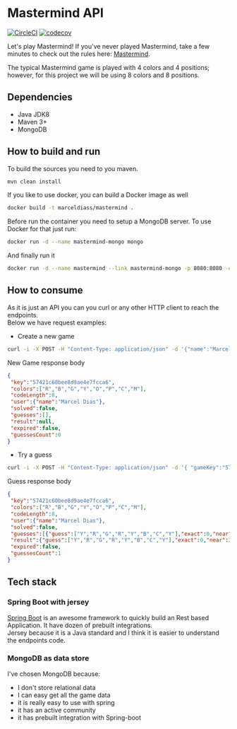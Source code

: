 # Mastermind API

[![CircleCI](https://circleci.com/gh/marceldiass/mastermind.svg?style=svg)](https://circleci.com/gh/marceldiass/mastermind)
[![codecov](https://codecov.io/gh/marceldiass/mastermind/branch/master/graph/badge.svg)](https://codecov.io/gh/marceldiass/mastermind)


Let's play Mastermind! If you've never played Mastermind, take a few minutes to check out the rules here: [Mastermind](https://en.wikipedia.org/wiki/Mastermind_(board_game)#Gameplay_and_rules).

The typical Mastermind game is played with 4 colors and 4 positions; however, for this project we will be using 8 colors and 8 positions.

## Dependencies
* Java JDK8
* Maven 3+
* MongoDB

## How to build and run

To build the sources you need to you maven.  
```bash
mvn clean install
```
If you like to use docker, you can build a Docker image as well  
```bash
docker build -t marceldiass/mastermind .
```  
Before run the container you need to setup a MongoDB server. To use Docker for that just run:  
```bash
docker run -d --name mastermind-mongo mongo
```  
And finally run it  
```bash
docker run -d --name mastermind --link mastermind-mongo -p 8080:8080 -e MONGODB_URI="mongodb://mastermind-mongo:27017/mastermind" marceldiass/mastermind
```


## How to consume

As it is just an API you can you curl or any other HTTP client to reach the endpoints.  
Below we have request examples:

* Create a new game  
```bash
curl -i -X POST -H "Content-Type: application/json" -d '{"name":"Marcel Dias"}' "http://localhost:8080/new-game"
```
New Game response body
```json
{
 "key":"57421c60bee8d9ae4e7fcca6",
 "colors":["R","B","G","Y","O","P","C","M"],
 "codeLength":8,
 "user":{"name":"Marcel Dias"},
 "solved":false,
 "guesses":[],
 "result":null,
 "expired":false,
 "guessesCount":0
}
```
* Try a guess  
```bash
curl -i -X POST -H "Content-Type: application/json" -d '{ "gameKey":"5741c740e4b00960f2e616bd", "code": ["Y","R","G","R","Y","B","C","Y"] }' "http://localhost:8080/guess"
```  
Guess response body
```json
{
 "key":"57421c60bee8d9ae4e7fcca6",
 "colors":["R","B","G","Y","O","P","C","M"],
 "codeLength":8,
 "user":{"name":"Marcel Dias"},
 "solved":false,
 "guesses":[{"guess":["Y","R","G","R","Y","B","C","Y"],"exact":0,"near":2}],
 "result":{"guess":["Y","R","G","R","Y","B","C","Y"],"exact":0,"near":2},
 "expired":false,
 "guessesCount":1
}
```

## Tech stack

### Spring Boot with jersey
[Spring Boot](http://projects.spring.io/spring-boot/) is an awesome framework to quickly build an Rest based Application. It have dozen of prebuilt integrations.  
Jersey because it is a Java standard and I think it is easier to understand the endpoints code.  

### MongoDB as data store
I've chosen MongoDB because:
* I don't store relational data
* I can easy get all the game data
* it is really easy to use with spring
* it has an active community
* it has prebuilt integration with Spring-boot
